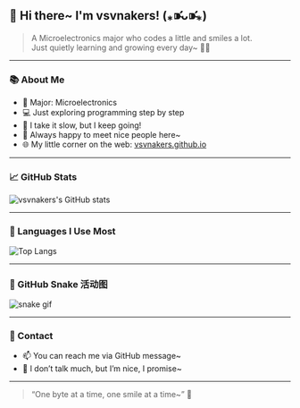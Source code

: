 ## 🌸 Hi there~ I'm vsvnakers! (⁎⁍̴̛ᴗ⁍̴̛⁎)

> A Microelectronics major who codes a little and smiles a lot.  
> Just quietly learning and growing every day~ 🧸✨

---

### 📚 About Me

- 🧠 Major: Microelectronics 
- 💻 Just exploring programming step by step
- 🐢 I take it slow, but I keep going!
- 🌈 Always happy to meet nice people here~
- 🌐 My little corner on the web: [vsvnakers.github.io](https://vsvnakers.github.io) 

---

### 📈 GitHub Stats

![vsvnakers's GitHub stats](https://github-readme-stats.vercel.app/api?username=vsvnakers&show_icons=true&theme=tokyonight&hide=contribs,prs)

---

### 🔧 Languages I Use Most

![Top Langs](https://github-readme-stats.vercel.app/api/top-langs/?username=vsvnakers&layout=compact&theme=tokyonight&hide=HTML,JavaScript,CSS)


---

### 🐍 GitHub Snake 活动图

![snake gif](https://github.com/vsvnakers/vsvnakers/blob/output/github-contribution-grid-snake.svg)

---

### 💬 Contact

- 📫 You can reach me via GitHub message~
- 🌸 I don’t talk much, but I’m nice, I promise~

---

> “One byte at a time, one smile at a time~” 🌷
